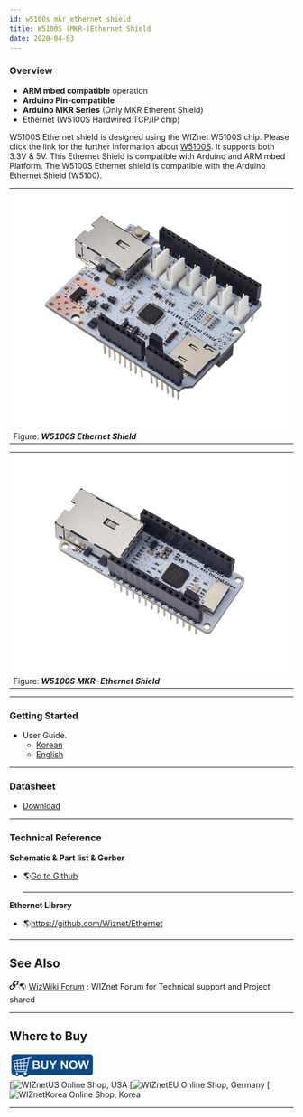 ```yaml
---
id: w5100s_mkr_ethernet_shield
title: W5100S (MKR-)Ethernet Shield
date: 2020-04-03
---
```


### Overview

  - **ARM mbed compatible** operation
  - **Arduino Pin-compatible**
  - **Arduino MKR Series** (Only MKR Etherent Shield)
  - Ethernet (W5100S Hardwired TCP/IP chip)

W5100S Ethernet shield is designed using the WIZnet W5100S chip. Please
click the link for the further information about
[W5100S](). It supports both 3.3V & 5V. This
Ethernet Shield is compatible with Arduino and ARM mbed Platform. The
W5100S Ethernet shield is compatible with the Arduino Ethernet Shield
(W5100).

|                                                                                          |
| ---------------------------------------------------------------------------------------- |
| ![W5100S Ethernet Shield](/img/osh/w5100s_ethernet_shield/start/w5100s_ethernet_shield1.png) |
| Figure: ***W5100S Ethernet Shield***                                                     |

|                                                                                                  |
| ------------------------------------------------------------------------------------------------ |
| ![W5100S MKR-Ethernet Shield](/img/osh/w5100s_ethernet_shield/start/w5100s_mkr-ethernet_shield1.png) |
| Figure: ***W5100S MKR-Ethernet Shield***                                                         |

-----

### Getting Started

  - User Guide.
       - [Korean](/img/osh/w5100s_ethernet_shield/start/w5100s_ethernet_shield_ug_v002k.pdf)
       - [English](/img/osh/w5100s_ethernet_shield/start/w5100s_ethernet_shield_ug_v002e.pdf)

-----

### Datasheet

  - [Download](/img/osh/w5100s_ethernet_shield/start/w5100s_ethernet_shield_ds_v100e.pdf)

-----

### Technical Reference

 **Schematic & Part list & Gerber**

  - 🌎[Go to
    Github](https://github.com/Wiznet/Hardware-Files-of-WIZnet/tree/master/08_OSHW)
    
    -----

**Ethernet Library**

  - 🌎<https://github.com/Wiznet/Ethernet>

-----

## See Also

![](/img/products/w5500/w5500_evb/icons/link.png)🌎 [WizWiki
Forum](http://www.wizwiki.net/forum) : WIZnet Forum for Technical
support and Project shared

-----

## Where to Buy

![WIZnet Online Shop](/img/osh/w5100s_ethernet_shield/start/buynow.png)  
[![WIZnetUS Online Shop,
USA](/img/osh/w5100s_ethernet_shield/start/dollar.png)
[![WIZnetEU Online Shop,
Germany](/img/osh/w5100s_ethernet_shield/start/european-euro.png)
[![WIZnetKorea Online Shop,
Korea](/img/osh/w5100s_ethernet_shield/start/won.png)



-----
